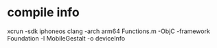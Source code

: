 # compile info
xcrun -sdk iphoneos clang -arch arm64 Functions.m -ObjC -framework Foundation -l MobileGestalt -o deviceInfo
